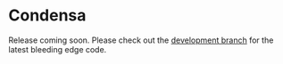 # Condensa

Release coming soon. Please check out the [development branch](https://github.com/NVlabs/condensa/tree/dev) for the latest bleeding edge code.
